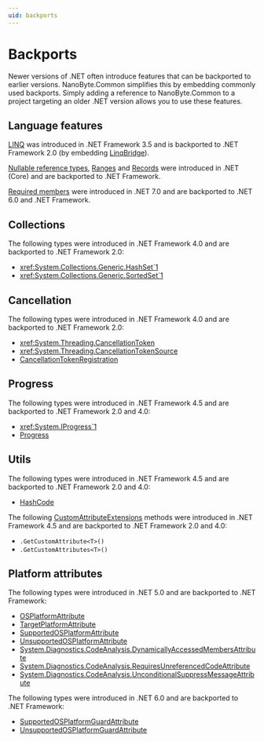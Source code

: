 ```yaml
---
uid: backports
---
```


# Backports

Newer versions of .NET often introduce features that can be backported to earlier versions. NanoByte.Common simplifies this by embedding commonly used backports. Simply adding a reference to NanoByte.Common to a project targeting an older .NET version allows you to use these features.

## Language features

[LINQ](https://docs.microsoft.com/dotnet/csharp/programming-guide/concepts/linq/) was introduced in .NET Framework 3.5 and is backported to .NET Framework 2.0 (by embedding [LinqBridge](http://www.albahari.com/nutshell/linqbridge.aspx)).

[Nullable reference types](https://docs.microsoft.com/dotnet/csharp/nullable-references), [Ranges](https://docs.microsoft.com/dotnet/csharp/language-reference/proposals/csharp-8.0/ranges) and [Records](https://docs.microsoft.com/dotnet/csharp/language-reference/proposals/csharp-9.0/records) were introduced in .NET (Core) and are backported to .NET Framework.

[Required members](https://learn.microsoft.com/dotnet/csharp/language-reference/proposals/csharp-11.0/required-members) were introduced in .NET 7.0 and are backported to .NET 6.0 and .NET Framework.

## Collections

The following types were introduced in .NET Framework 4.0 and are backported to .NET Framework 2.0:

- <xref:System.Collections.Generic.HashSet`1>
- <xref:System.Collections.Generic.SortedSet`1>

## Cancellation

The following types were introduced in .NET Framework 4.0 and are backported to .NET Framework 2.0:

- <xref:System.Threading.CancellationToken>
- <xref:System.Threading.CancellationTokenSource>
- [CancellationTokenRegistration](https://learn.microsoft.com/dotnet/api/system.threading.cancellationtokenregistration)

## Progress

The following types were introduced in .NET Framework 4.5 and are backported to .NET Framework 2.0 and 4.0:

- <xref:System.IProgress`1>
- [Progress<T>](https://learn.microsoft.com/dotnet/api/system.progress-1)

## Utils

The following types were introduced in .NET Framework 4.5 and are backported to .NET Framework 2.0 and 4.0:

- [HashCode](https://learn.microsoft.com/dotnet/api/system.hashcode)

The following [CustomAttributeExtensions](https://learn.microsoft.com/dotnet/api/system.reflection.customattributeextensions) methods were introduced in .NET Framework 4.5 and are backported to .NET Framework 2.0 and 4.0:

- `.GetCustomAttribute<T>()`
- `.GetCustomAttributes<T>()`

## Platform attributes

The following types were introduced in .NET 5.0 and are backported to .NET Framework:

- [OSPlatformAttribute](https://learn.microsoft.com/dotnet/api/system.runtime.versioning.osplatformattribute)
- [TargetPlatformAttribute](https://learn.microsoft.com/dotnet/api/system.runtime.versioning.targetplatformattribute)
- [SupportedOSPlatformAttribute](https://learn.microsoft.com/dotnet/api/system.runtime.versioning.supportedosplatformattribute)
- [UnsupportedOSPlatformAttribute](https://learn.microsoft.com/dotnet/api/system.runtime.versioning.unsupportedosplatformattribute)
- [System.Diagnostics.CodeAnalysis.DynamicallyAccessedMembersAttribute](https://learn.microsoft.com/en-us/dotnet/api/system.diagnostics.codeanalysis.dynamicallyaccessedmembersattribute)
- [System.Diagnostics.CodeAnalysis.RequiresUnreferencedCodeAttribute](https://learn.microsoft.com/en-us/dotnet/api/system.diagnostics.codeanalysis.requiresunreferencedcodeattribute)
- [System.Diagnostics.CodeAnalysis.UnconditionalSuppressMessageAttribute](https://learn.microsoft.com/en-us/dotnet/api/system.diagnostics.codeanalysis.unconditionalsuppressmessageattribute)

The following types were introduced in .NET 6.0 and are backported to .NET Framework:

- [SupportedOSPlatformGuardAttribute](https://learn.microsoft.com/dotnet/api/system.runtime.versioning.supportedosplatformguardattribute)
- [UnsupportedOSPlatformGuardAttribute](https://learn.microsoft.com/dotnet/api/system.runtime.versioning.unsupportedosplatformguardattribute)
